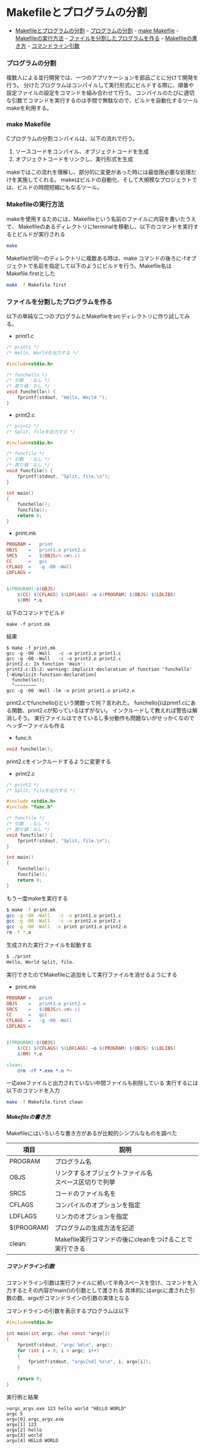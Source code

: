 # Makefileとプログラムの分割
<!-- TOC -->

- [Makefileとプログラムの分割](#makefileとプログラムの分割)
		- [プログラムの分割](#プログラムの分割)
		- [make Makefile](#make-makefile)
		- [Makefileの実行方法](#makefileの実行方法)
		- [ファイルを分割したプログラムを作る](#ファイルを分割したプログラムを作る)
				- [Makefileの書き方](#makefileの書き方)
				- [コマンドライン引数](#コマンドライン引数)

<!-- /TOC -->

### プログラムの分割
複数人による並行開発では、一つのアプリケーションを部品ごとに分けて開発を行う。
分けたプログラムはコンパイルして実行形式にビルドする際に、順番や設定ファイルの設定をコマンドを組み合わせて行う。
コンパイルのたびに適切な引数でコマンドを実行するのは手間で無駄なので、ビルドを自動化するツールmakeを利用する。

### make Makefile
Cプログラムの分割コンパイルは、以下の流れで行う。
1. ソースコードをコンパイル、オブジェクトコードを生成
2. オブジェクトコードをリンクし、実行形式を生成

makeではこの流れを理解し、部分的に変更があった時には最低限必要な処理だけを実施してくれる。
makeはビルドの自動化、そして大規模なプロジェクトでは、ビルドの時間短縮にもなるツール。

### Makefileの実行方法
makeを使用するためには、Makefileという名前のファイルに内容を書いたうえで、
Makefileのあるディレクトリにterminalを移動し、以下のコマンドを実行するとビルドが実行される
```bash
make
```
Makefileが同一のディレクトリに複数ある時は、make コマンドの後ろに-fオブジェクトで名前を指定して以下のようにビルドを行う。Makefile名はMakefile.firstとした
```bash
make -f Makefile.first
```

### ファイルを分割したプログラムを作る
 以下の単純な二つのプログラムとMakefileをsrcディレクトリに作り試してみる。

- print1.c
```C
/* print1 */
/* Hello, Worldを出力する */

#include<stdio.h>

/* funchello */
/* 引数　：なし */
/* 戻り値：なし */
void funchello() {
	fprintf(stdout, "Hello, World ");
}
```
- print2.c
```C
/* print2 */
/* Split, fileを出力する */

#include<stdio.h>

/* funcfile */
/* 引数　：なし */
/* 戻り値：なし */
void funcfile() {
	fprintf(stdout, "Split, file.\n");
}

int main()
{
	funchello();
	funcfile();
	return 0;
}
```
- print.mk
```Makefile
PROGRAM =	print
OBJS    =	print1.o print2.o
SRCS    =	$(OBJS:%.o=%.c)
CC      =	gcc
CFLAGS  =	-g -O0 -Wall
LDFLAGS =


$(PROGRAM):$(OBJS)
	$(CC) $(CFLAGS) $(LDFLAGS) -o $(PROGRAM) $(OBJS) $(LDLIBS)
	$(RM) *.o
```
以下のコマンドでビルド
```
make -f print.mk
```
結果
```
$ make -f print.mk
gcc -g -O0 -Wall   -c -o print1.o print1.c
gcc -g -O0 -Wall   -c -o print2.o print2.c
print2.c: In function 'main':
print2.c:15:2: warning: implicit declaration of function 'funchello' [-Wimplicit-function-declaration]
  funchello();
  ^~~~~~~~~
gcc -g -O0 -Wall -lm -o print print1.o print2.o
```
print2.cでfunchello()という関数って何？言われた。
funchello()はprint1.cにある関数、print2.cが知っているはずがない。
インクルードして教えれば警告は解消しそう。
実行ファイルはできているし多分動作も問題ないがせっかくなのでヘッダーファイルも作る

- func.h
```h
void funchello();
```
print2.cをインクルードするように変更する
- print2.c
```C
/* print2 */
/* Split, fileを出力する */

#include <stdio.h>
#include "func.h"

/* funcfile */
/* 引数　：なし */
/* 戻り値：なし */
void funcfile() {
	fprintf(stdout, "Split, file.\n");
}

int main()
{
	funchello();
	funcfile();
	return 0;
}
```
もう一度makeを実行する
```bash
$ make -f print.mk
gcc -g -O0 -Wall   -c -o print1.o print1.c
gcc -g -O0 -Wall   -c -o print2.o print2.c
gcc -g -O0 -Wall  -o print print1.o print2.o
rm -f *.o
```
生成された実行ファイルを起動する

```bash
$ ./print
Hello, World Split, file.
```
実行できたのでMakefileに追加をして実行ファイルを消せるようにする
- print.mk
```Makefile
PROGRAM =	print
OBJS    =	print1.o print2.o
SRCS    =	$(OBJS:%.o=%.c)
CC      =	gcc
CFLAGS  =	-g -O0 -Wall
LDFLAGS =


$(PROGRAM):$(OBJS)
	$(CC) $(CFLAGS) $(LDFLAGS) -o $(PROGRAM) $(OBJS) $(LDLIBS)
	$(RM) *.o

clean:
	@rm -rf *.exe *.o *~
```
一応exeファイルと出力されていない中間ファイルも削除している
実行するには以下のコマンドを入力
```bash
make -f Makefile.first clean
```
##### Makefileの書き方

Makefileにはいろいろな書き方があるが比較的シンプルなものを調べた

| 項目 | 説明 |
|---|---|
| PROGRAM | プログラム名 |
| OBJS | リンクするオブジェクトファイル名<br>スペース区切りで列挙 |
| SRCS | コードのファイル名を |
| CFLAGS | コンパイルのオプションを指定 |
| LDFLAGS | リンカのオプションを指定 |
| $(PROGRAM) | プログラムの生成方法を記述 |
| clean: | Makefile実行コマンドの後にcleanをつけることで実行できる |

##### コマンドライン引数
コマンドライン引数は実行ファイルに続いて半角スペースを空け、コマンドを入力するとその内容がmain()の引数として渡される
具体的にはargcに渡された引数の数、argvがコマンドラインの引数の実体となる

コマンドラインの引数を表示するプログラムは以下
```C
#include<stdio.h>

int main(int argc, char const *argv[])
{
	fprintf(stdout, "argc %d\n", argc);
	for (int i = 0; i < argc; i++)
	{
		fprintf(stdout, "argv[%d] %s\n", i, argv[i]);
	}
	
	return 0;
}

```
実行例と結果
```
>argc_argv.exe 123 hello world "HELLO WORLD"
argc 5
argv[0] argc_argv.exe
argv[1] 123
argv[2] hello
argv[3] world
argv[4] HELLO WORLD
```
